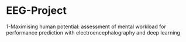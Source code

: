 # EEG-Project
1-Maximising human potential: assessment of mental  workload for performance prediction with  electroencephalography and deep learning  
